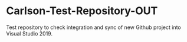 # Carlson-Test-Repository-OUT
Test repository to check integration and sync of new Github project into Visual Studio 2019.
